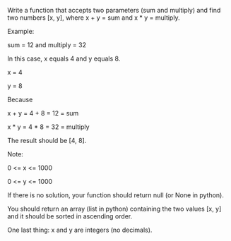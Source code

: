 Write a function that accepts two parameters (sum and multiply) and find two numbers [x, y], where x + y = sum and x * y = multiply.

Example:

sum = 12 and multiply = 32

In this case, x equals 4 and y equals 8.

x = 4

y = 8

Because

x + y = 4 + 8 = 12 = sum

x \* y = 4 \* 8 = 32 = multiply

The result should be [4, 8].


Note:

0 <= x <= 1000

0 <= y <= 1000

If there is no solution, your function should return null (or None in python).

You should return an array (list in python) containing the two values [x, y] and it should be sorted in ascending order.

One last thing: x and y are integers (no decimals).